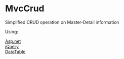 # MvcCrud
Simplified CRUD operation on Master-Detail information

Using:

[Asp.net](http://asp.net/)  
[jQuery](https://jquery.com/)  
[DataTable](https://datatables.net)  

